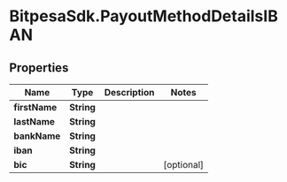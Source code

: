 # BitpesaSdk.PayoutMethodDetailsIBAN

## Properties
Name | Type | Description | Notes
------------ | ------------- | ------------- | -------------
**firstName** | **String** |  | 
**lastName** | **String** |  | 
**bankName** | **String** |  | 
**iban** | **String** |  | 
**bic** | **String** |  | [optional] 


